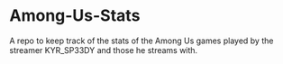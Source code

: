 # Among-Us-Stats
A repo to keep track of the stats of the Among Us games played by the streamer KYR_SP33DY and those he streams with.
